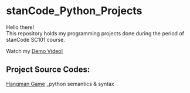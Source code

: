 # stanCode_Python_Projects
Hello there!\
This repository holds my programming projects done during the period of stanCode SC101 course.

Watch my [Demo Video!](https://www.youtube.com/playlist?app=desktop&list=PL6FWNwNPGCE56gP3lxhYPLoUbqE_unUiP)

## Project Source Codes:
[Hangman Game](https://github.com/NatalieHana/stanCode_Python_Projects/blob/main/stanCode_Projects/Hangman_game/hangman.py)
_python semantics & syntax
